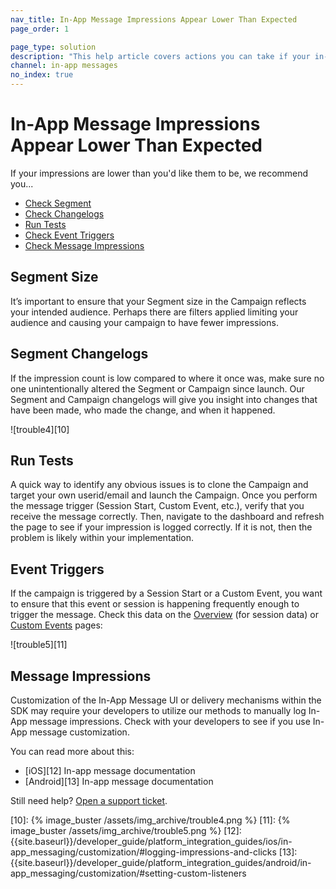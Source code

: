 ```yaml
---
nav_title: In-App Message Impressions Appear Lower Than Expected
page_order: 1

page_type: solution
description: "This help article covers actions you can take if your in-app message impressions are lower than you'd like them to be."
channel: in-app messages
no_index: true
---
```

# In-App Message Impressions Appear Lower Than Expected

If your impressions are lower than you'd like them to be, we recommend you...

* [Check Segment](#segment-size)
* [Check Changelogs](#segment-changelogs)
* [Run Tests](#run-tests)
* [Check Event Triggers](#event-triggers)
* [Check Message Impressions](#message-impressions)

## Segment Size

It’s important to ensure that your Segment size in the Campaign reflects your intended audience. Perhaps there are filters applied limiting your audience and causing your campaign to have fewer impressions.

## Segment Changelogs

If the impression count is low compared to where it once was, make sure no one unintentionally altered the Segment or Campaign since launch. Our Segment and Campaign changelogs will give you insight into changes that have been made, who made the change, and when it happened.

![trouble4][10]

## Run Tests

A quick way to identify any obvious issues is to clone the Campaign and target your own userid/email and launch the Campaign. Once you perform the message trigger (Session Start, Custom Event, etc.), verify that you receive the message correctly. Then, navigate to the dashboard and refresh the page to see if your impression is logged correctly. If it is not, then the problem is likely within your implementation.


## Event Triggers

If the campaign is triggered by a Session Start or a Custom Event, you want to ensure that this event or session is happening frequently enough to trigger the message. Check this data on the [Overview][1] (for session data) or [Custom Events][2] pages:

![trouble5][11]

## Message Impressions

Customization of the In-App Message UI or delivery mechanisms within the SDK may require your developers to utilize our methods to manually log In-App message impressions. Check with your developers to see if you use In-App message customization.

You can read more about this:
  * [iOS][12] In-app message documentation
  * [Android][13] In-app message documentation

Still need help? [Open a support ticket]({{site.baseurl}}/support_contact/).

[1]: {{site.baseurl}}/user_guide/data_and_analytics/your_reports/understanding_your_app_usage_data/#understanding-your-app-usage-data
[2]: {{site.baseurl}}/user_guide/data_and_analytics/configuring_reporting/#configuring-reporting
[10]: {% image_buster /assets/img_archive/trouble4.png %}
[11]: {% image_buster /assets/img_archive/trouble5.png %}
[12]: {{site.baseurl}}/developer_guide/platform_integration_guides/ios/in-app_messaging/customization/#logging-impressions-and-clicks
[13]: {{site.baseurl}}/developer_guide/platform_integration_guides/android/in-app_messaging/customization/#setting-custom-listeners
